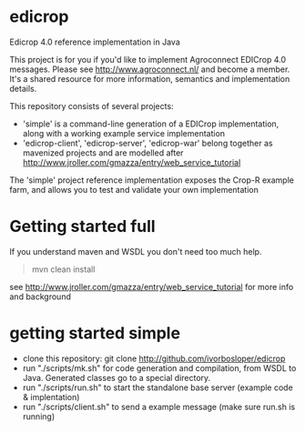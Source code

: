 edicrop
=======

Edicrop 4.0 reference implementation in Java

This project is for you if you'd like to implement Agroconnect EDICrop 4.0 messages. Please see http://www.agroconnect.nl/ and become a member. It's a shared resource for more information, semantics and implementation details.

This repository consists of several projects: 
- 'simple' is a command-line generation of a EDICrop implementation, along with a working example service implementation
- 'edicrop-client', 'edicrop-server', 'edicrop-war' belong together as mavenized projects and are modelled after http://www.jroller.com/gmazza/entry/web_service_tutorial

The 'simple' project reference implementation exposes the Crop-R example farm, and allows you to test and validate your own implementation

Getting started full
====================

If you understand maven and WSDL you don't need too much help.

> mvn clean install

see http://www.jroller.com/gmazza/entry/web_service_tutorial for more info and background

getting started simple
======================

- clone this repository: git clone http://github.com/ivorbosloper/edicrop
- run "./scripts/mk.sh" for code generation and compilation, from WSDL to Java. Generated classes go to a special directory.
- run "./scripts/run.sh" to start the standalone base server (example code & implentation)
- run "./scripts/client.sh" to send a example message (make sure run.sh is running)




